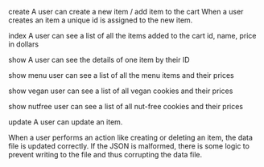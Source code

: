create
A user can create a new item / add item to the cart
When a user creates an item a unique id is assigned to the new item.

index
A user can see a list of all the items added to the cart 
id, name, price in dollars


show
A user can see the details of one item by their ID

show menu
user can see a list of all the menu items and their prices

show vegan
user can see a list of all vegan cookies and their prices

show nutfree
user can see a list of all nut-free cookies and their prices

update
A user can update an item.

When a user performs an action like creating or deleting an item, the data file is updated correctly. If the JSON is malformed, there is some logic to prevent writing to the file and thus corrupting the data file.




